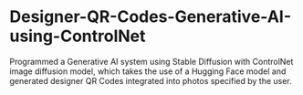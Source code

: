 # Designer-QR-Codes-Generative-AI-using-ControlNet
Programmed a Generative AI system using Stable Diffusion with ControlNet image diffusion model, which takes the use of a Hugging Face model and generated designer QR Codes integrated into photos specified by the user.
